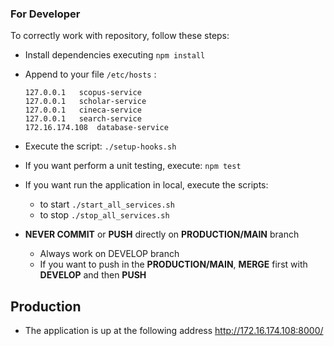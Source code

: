 ### For Developer
To correctly work with repository, follow these steps:
* Install dependencies executing ```npm install```
* Append to your file ```/etc/hosts```  :
    ```
    127.0.0.1   scopus-service
    127.0.0.1   scholar-service
    127.0.0.1   cineca-service
    127.0.0.1   search-service
    172.16.174.108  database-service
    ```
* Execute the script: ```./setup-hooks.sh```
* If you want perform a unit testing, execute: ```npm test```
* If you want run the application in local, execute the scripts: 
    * to start ```./start_all_services.sh``` 
    * to stop ```./stop_all_services.sh```

* **NEVER COMMIT** or **PUSH** directly on **PRODUCTION/MAIN** branch
    * Always work on DEVELOP branch
    * If you want to push in the **PRODUCTION/MAIN**, **MERGE** first with **DEVELOP** and then **PUSH**


## Production 
* The application is up at the following address http://172.16.174.108:8000/

